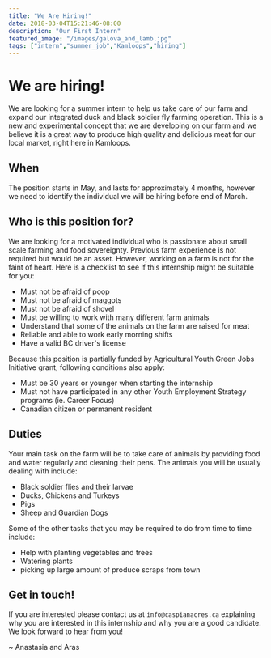 ```yaml
---
title: "We Are Hiring!"
date: 2018-03-04T15:21:46-08:00
description: "Our First Intern"
featured_image: "/images/galova_and_lamb.jpg"
tags: ["intern","summer_job","Kamloops","hiring"]
---
```


# We are hiring!

We are looking for a summer intern to help us take care of our farm and expand our integrated duck and black soldier fly farming operation. This is a new and experimental concept that we are developing on our farm and we believe it is a great way to produce high quality and delicious meat for our local market, right here in Kamloops.

## When
The position starts in May, and lasts for approximately 4 months, however we need to identify the individual we will be hiring before end of March.

## Who is this position for?
We are looking for a motivated individual who is passionate about small scale farming and food sovereignty. Previous farm experience is not required but would be an asset. However, working on a farm is not for the faint of heart. Here is a checklist to see if this internship might be suitable for you:

* Must not be afraid of poop
* Must not be afraid of maggots
* Must not be afraid of shovel
* Must be willing to work with many different farm animals
* Understand that some of the animals on the farm are raised for meat
* Reliable and able to work early morning shifts
* Have a valid BC driver's license

Because this position is partially funded by Agricultural Youth Green Jobs Initiative grant, following conditions also apply:

* Must be 30 years or younger when starting the internship
* Must not have participated in any other Youth Employment Strategy programs (ie. Career Focus)
* Canadian citizen or permanent resident

## Duties

Your main task on the farm will be to take care of animals by providing food and water regularly and cleaning their pens. The animals you will be usually dealing with include:

* Black soldier flies and their larvae
* Ducks, Chickens and Turkeys
* Pigs
* Sheep and Guardian Dogs

Some of the other tasks that you may be required to do from time to time include:

* Help with planting vegetables and trees
* Watering plants
* picking up large amount of produce scraps from town

## Get in touch!

If you are interested please contact us at `info@caspianacres.ca` explaining why you are interested in this internship and why you are a good candidate. We look forward to hear from you!

~ Anastasia and Aras
